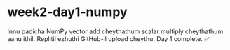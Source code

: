 # week2-day1-numpy
Innu padicha NumPy vector add cheythathum scalar multiply cheythathum aanu ithil. Replitil ezhuthi GitHub-il upload cheythu. Day 1 complete. ✅
